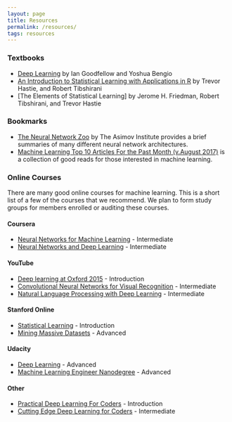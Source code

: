 ```yaml
---
layout: page
title: Resources
permalink: /resources/
tags: resources
---
```


### Textbooks

* [Deep Learning](https://www.amazon.com/Deep-Learning-Adaptive-Computation-Machine/dp/0262035618/ref=sr_1_1?ie=UTF8&qid=1472485235&sr=8-1&keywords=deep+learning+book) by Ian Goodfellow and Yoshua Bengio
* [An Introduction to Statistical Learning with Applications in R](http://www-bcf.usc.edu/~gareth/ISL/ISLR%20Seventh%20Printing.pdf) by Trevor Hastie, and Robert Tibshirani
* [The Elements of Statistical Learning] by Jerome H. Friedman, Robert Tibshirani, and Trevor Hastie

### Bookmarks

* [The Neural Network Zoo](http://www.asimovinstitute.org/neural-network-zoo/) by The Asimov Institute provides a brief summaries of many different neural network architectures. 
* [Machine Learning Top 10 Articles For the Past Month (v.August 2017)](https://medium.mybridge.co/machine-learning-top-10-articles-v-august-2017-9f4b648a38be) is a collection of good reads for those interested in machine learning.

### Online Courses
There are many good online courses for machine learning. This is a short list of a few of the courses that we recommend.  We plan to form study groups for members enrolled or auditing these courses.  

#### Coursera
* [Neural Networks for Machine Learning](https://www.coursera.org/learn/neural-networks) - Intermediate
* [Neural Networks and Deep Learning](https://www.coursera.org/learn/neural-networks-deep-learning) - Intermediate

#### YouTube
* [Deep learning at Oxford 2015](https://www.youtube.com/playlist?list=PLE6Wd9FR--EfW8dtjAuPoTuPcqmOV53Fu) - Introduction
* [Convolutional Neural Networks for Visual Recognition](https://www.youtube.com/playlist?list=PL3FW7Lu3i5JvHM8ljYj-zLfQRF3EO8sYv) - Intermediate
* [Natural Language Processing with Deep Learning](https://www.youtube.com/playlist?list=PL3FW7Lu3i5Jsnh1rnUwq_TcylNr7EkRe6) - Intermediate

#### Stanford Online
* [Statistical Learning](https://lagunita.stanford.edu/courses/HumanitiesSciences/StatLearning/Winter2016/about) - Introduction
* [Mining Massive Datasets](https://lagunita.stanford.edu/courses/course-v1:ComputerScience+MMDS+SelfPaced/about) - Advanced

#### Udacity
* [Deep Learning](https://www.udacity.com/course/deep-learning--ud730) - Advanced 
* [Machine Learning Engineer Nanodegree](https://www.udacity.com/course/machine-learning-engineer-nanodegree--nd009) - Advanced 

#### Other
* [Practical Deep Learning For Coders](http://course.fast.ai/) - Introduction 
* [Cutting Edge Deep Learning for Coders](http://course.fast.ai/part2.html) - Intermediate 
